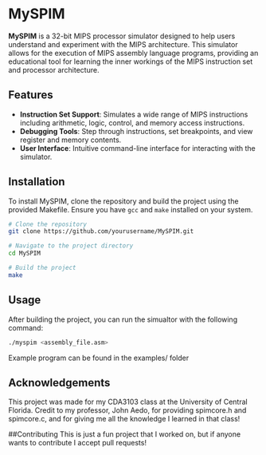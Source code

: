 # MySPIM

**MySPIM** is a 32-bit MIPS processor simulator designed to help users understand and experiment with the MIPS architecture. This simulator allows for the execution of MIPS assembly language programs, providing an educational tool for learning the inner workings of the MIPS instruction set and processor architecture. 

## Features

- **Instruction Set Support**: Simulates a wide range of MIPS instructions including arithmetic, logic, control, and memory access instructions.
- **Debugging Tools**: Step through instructions, set breakpoints, and view register and memory contents.
- **User Interface**: Intuitive command-line interface for interacting with the simulator.

## Installation

To install MySPIM, clone the repository and build the project using the provided Makefile. Ensure you have `gcc` and `make` installed on your system.

```bash
# Clone the repository
git clone https://github.com/yourusername/MySPIM.git

# Navigate to the project directory
cd MySPIM

# Build the project
make
```

## Usage

After building the project, you can run the simualtor with the following command:

```bash
./myspim <assembly_file.asm>
```

Example program can be found in the examples/ folder

## Acknowledgements
This project was made for my CDA3103 class at the University of Central Florida. Credit to my professor, John Aedo, for providing spimcore.h and spimcore.c, and for giving me all the knowledge I learned in that class!

##Contributing
This is just a fun project that I worked on, but if anyone wants to contribute I accept pull requests!
